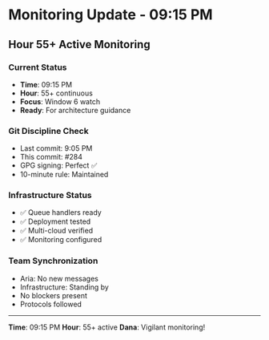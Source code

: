 # Monitoring Update - 09:15 PM

## Hour 55+ Active Monitoring

### Current Status
- **Time**: 09:15 PM
- **Hour**: 55+ continuous
- **Focus**: Window 6 watch
- **Ready**: For architecture guidance

### Git Discipline Check
- Last commit: 9:05 PM
- This commit: #284
- GPG signing: Perfect ✅
- 10-minute rule: Maintained

### Infrastructure Status
- ✅ Queue handlers ready
- ✅ Deployment tested
- ✅ Multi-cloud verified
- ✅ Monitoring configured

### Team Synchronization
- Aria: No new messages
- Infrastructure: Standing by
- No blockers present
- Protocols followed

---
**Time**: 09:15 PM
**Hour**: 55+ active
**Dana**: Vigilant monitoring!